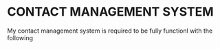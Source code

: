 # CONTACT MANAGEMENT SYSTEM

My contact management system is required to be fully functionl with the following 

